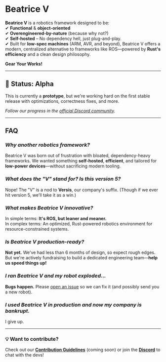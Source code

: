 # Beatrice V  

**Beatrice V** is a robotics framework designed to be:  
✔ **Functional** & **object-oriented**  
✔ **Overengineered-by-nature** (because why not?)  
✔ **Self-hosted** – No dependency hell, just plug-and-play.  
✔ Built for **low-spec machines** (ARM, AVR, and beyond), Beatrice V offers a modern, centralized alternative to frameworks like ROS—powered by **Rust's efficiency** and a clean design philosophy.

**Gear Your Works!** 


---

## **🚧 Status: Alpha**  
This is currently a **prototype**, but we're working hard on the first stable release with optimizations, correctness fixes, and more.  

*Follow our progress in the [official Discord community](https://discord.gg/EFg5D2VDEG).*  

---

## **FAQ**  

### *Why another robotics framework?*  
Beatrice V was born out of frustration with bloated, dependency-heavy frameworks. We wanted something **self-hosted**, **efficient**, and tailored for **low-power devices**—without sacrificing modern tooling.  

### *What does the "V" stand for? Is this version 5?*  
Nope! The "V" is a nod to **Versis**, our company's suffix. (Though if we ever hit version 5, we'll take it as a win.)  

### *What makes Beatrice V innovative?*  
In simple terms: **It's ROS, but leaner and meaner.**  
In complex terms: An optimized, Rust-powered robotics environment for resource-constrained systems.  

### *Is Beatrice V production-ready?*  
**Not yet.** We've had less than 6 months of design, so expect rough edges. But we're actively fundraising to build a dedicated engineering team—**help us speed things up!**  

### *I ran Beatrice V and my robot exploded...*  
**Bugs happen.** Please [open an issue](https://github.com/Lunoversis/beatrice_v/issues) so we can fix it (and possibly send you a new robot).  

### *I used Beatrice V in production and now my company is bankrupt.*  
I give up.

---

### **💡 Want to contribute?**  
Check out our **[Contribution Guidelines](#)** (coming soon) or join the **[Discord](https://discord.gg/EFg5D2VDEG)** to chat with the devs!  
